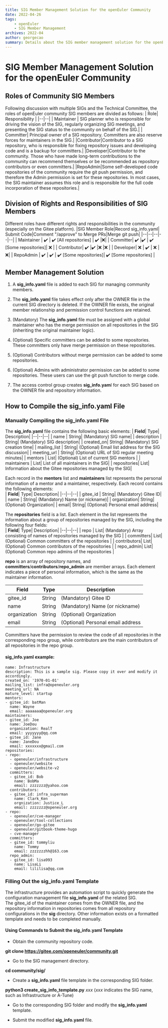 ```yaml
---
title: SIG Member Management Solution for the openEuler Community
date: 2022-04-26
tags:
    - openEuler
    - SIG Member Management
archives: 2022-04
author: georgecao
summary: Details about the SIG member management solution for the openEuler community.
---
```


# SIG Member Management Solution for the openEuler Community
## Roles of Community SIG Members
Following discussion with multiple SIGs and the Technical Committee, the roles of openEuler community SIG members are divided as follows:
| Role| Responsibility |
|--|--|
| Maintainer | SIG planner who is responsible for driving the vision of the SIG, regularly organizing SIG meetings, and presenting the SIG status to the community on behalf of the SIG.|
| Committer| Principal owner of a SIG repository. Committers are also reserve forces for maintainers in the SIG.|
|Contributor|Contributor to a SIG repository, who is responsible for fixing repository issues and developing code and is a backup for committers.|
|Developer|Contributor to the community. Those who have made long-term contributions to the community can recommend themselves or be recommended as repository contributors or even committers.|
|RepoAdmin|Some self-developed code repositories of the community require the git push permission, and therefore the Admin permission is set for these repositories. In most cases, the SIG maintainer assumes this role and is responsible for the full code incorporation of these repositories.|

## Division of Rights and Responsibilities of SIG Members
Different roles have different rights and responsibilities in the community (especially on the Gitee platform).
|SIG Member Role|Record sig_info.yaml| Submit Code|Comment "/approve" to Merge PRs|Merge git push|
|--|--|--|--|--|
| Maintainer | ✔️ | ✔️ [All repositories] | ✔️ |❌|
| Committer| ✔️ |✔️  | ✔️ [Some repositories]| ❌ |
| Contributor| ✔️ |✔️ |❌ |❌  |
| Developer| ❌ | ✔️ | ❌ |  ❌|
| RepoAdmin | ✔️ | ✔️ | ✔️ [Some repositories]| ✔️ [Some repositories]  |

## Member Management Solution

 1. A **sig_info.yaml** file is added to each SIG for managing community members.  
    
 2. The **sig_info.yaml** file takes effect only after the OWNER file in the current SIG directory is deleted. If the OWNER file exists, the original member relationship and permission control functions are retained.  
 3. (Mandatory) The **sig_info.yaml** file must be assigned with a global maintainer who has the merge permission on all repositories in the SIG (inheriting the original maintainer logic).  
 4. (Optional) Specific committers can be added to some repositories. These committers only have merge permission on these repositories.  
 5. (Optional) Contributors without merge permission can be added to some repositories.  
 6. (Optional) Admins with administrator permission can be added to some repositories. These users can use the git push function to merge code.  
 7. The access control group creates **sig_info.yam**l for each SIG based on the OWNER file and repository information.  


## How to Compile the sig_info.yaml File
###  Manually Compiling the sig_info.yaml File

The **sig_info.yaml** file contains the following basic elements:
| **Field**| Type| Description|
|--|--|--|
| name | String| (Mandatory) SIG name|
| description | String| (Mandatory) SIG description|
| created_on| String| (Mandatory) SIG creation time|
| mailing_list | String| (Optional) Email list address for the SIG discussion|
| meeting_url | String| (Optional) URL of SIG regular meeting minutes|
| mentors | List| (Optional) List of current SIG mentors |
| maintainers | List| List of all maintainers in the SIG|
| repositories| List| Information about the Gitee repositories managed by the SIG|

Each record in the **mentors** list and **maintainers** list represents the personal information of a mentor and a maintainer, respectively. Each record contains the following elements:  
| **Field**| Type| Description|
|--|--|--|
| gitee_id | String| (Mandatory) Gitee ID|
| name | String| (Mandatory) Name (or nickname)|
| organization| String| (Optional) Organization|
| email| String| (Optional) Personal email address|

The **repositories** field is a list. Each element in the list represents the information about a group of repositories managed by the SIG, including the following four fields:  
| **Field**| Type|  Description|
|--|--|--|
| repo | List| (Mandatory) Array consisting of names of repositories managed by the SIG |
| committers| List| (Optional) Common committers of the repositories |
| contributors| List| (Optional) Common contributors of the repositories |
| repo_admin| List| (Optional) Common repo admins of the repositories |

**repo** is an array of repository names, and **committers**/**contributors**/**repo_admin** are member arrays. Each element indicates a piece of personal information, which is the same as the maintainer information.  

| **Field**| Type| Description|
|--|--|--|
| gitee_id | String| (Mandatory) Gitee ID|
| name | String| (Mandatory) Name (or nickname)|
| organization| String| (Optional) Organization|
| email| String| (Optional) Personal email address|

Committers have the permission to review the code of all repositories in the corresponding repo group, while contributors are the main contributors of all repositories in the repo group.  

#### sig_info.yaml example:
```
name: Infrastructure
description: This is a sample sig. Please copy it over and modify it accordingly.
created_on: '1970-01-01'
mailing_list: infra@openeuler.org
meeting_url: NA
mature_level: startup
mentors:
- gitee_id: batMan
  name: Wayne
  email: aaaaaaa@openeuler.org
maintainers:
- gitee_id: Joe
  name: JoeDou
  organization: RealT
  email: yyyyyyy@qq.com
- gitee_id: Jane
  name: JaneDou
  email: xxxxxxx@gmail.com
repositories:
- repo: 
  - openeuler/infrastructure
  - openeuler/website
  - openeuler/website-v2
  committers:
  - gitee_id: Bob
    name: BobMa
    email: zzzzzzz@yahoo.com
  contributors:
  - gitee_id: infra_superman
    name: Clark_Ken
    orgnization: Justice_L
    email: zzzzzzz@openeuler.org
- repo: 
  - openeuler/cve-manager
  - openeuler/tool-collections
  - openeuler/go-gitee
  - openeuler/gitbook-theme-hugo
  - cve-manager
  committers:
  - gitee_id: tommyliu
    name: Tommy
    email: zzzzzzzhh@163.com
  repo_admin:
  - gitee_id: lisa993
    name: LisaLi
    email: lililisa@qq.com
```
### Filling Out the **sig_info.yaml** Template
The infrastructure provides an automation script to quickly generate the configuration management file **sig_info.yaml** of the related SIG.  
The gitee_id of the maintainer comes from the OWNER file, and the repository information in repositories comes from all repository configurations in the **sig** directory. Other information exists on a formatted template and needs to be completed manually.  

#### Using Commands to Submit the sig_info.yaml Template  
 - Obtain the community repository code.

**git clone https://gitee.com/openeuler/community.git**

 - Go to the SIG management directory.
   
**cd community/sig/**
   
 - Create a **sig_info.yaml** file template in the corresponding SIG folder.
   
**python3 create_sig_info_template.py** *xxx* (*xxx* indicates the SIG name, such as Infrastructure or A-Tune)
   
 - Go to the corresponding SIG folder and modify the **sig_info.yaml** template.  

 - Submit the modified **sig_info.yaml** file.  
